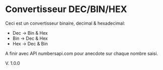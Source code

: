 # Convertisseur DEC/BIN/HEX

Ceci est un convertisseur binaire, decimal & hexadecimal:

-  Dec -> Bin & Hex
-  Bin -> Dec & Hex
-  Hex -> Dec & Bin

A finir avec API numbersapi.com pour anecdote sur chaque nombre saisi.

V. 1.0.0

